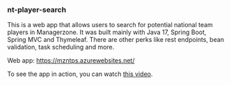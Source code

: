 ### nt-player-search

This is a web app that allows users to search for potential national team players in Managerzone. It was built mainly with Java 17, Spring Boot, Spring MVC and Thymeleaf. There are other perks like rest endpoints, bean validation, task scheduling and more.

Web app: https://mzntps.azurewebsites.net/

To see the app in action, you can watch [this video](https://www.youtube.com/watch?v=FFMqvb01rIw).